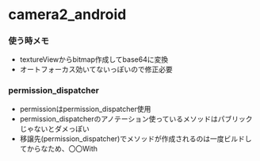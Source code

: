 # camera2_android
### 使う時メモ
- textureViewからbitmap作成してbase64に変換
- オートフォーカス効いてないっぽいので修正必要
### permission_dispatcher
- permissionはpermission_dispatcher使用
- permission_dispatcherのアノテーション使っているメソッドはパブリックじゃないとダメっぽい
- 移譲先(permission_dispatcher)でメソッドが作成されるのは一度ビルドしてからなため、〇〇With
